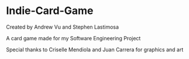 # Indie-Card-Game
Created by Andrew Vu and Stephen Lastimosa

A card game made for my Software Engineering Project 

Special thanks to Criselle Mendiola and Juan Carrera for graphics and art
